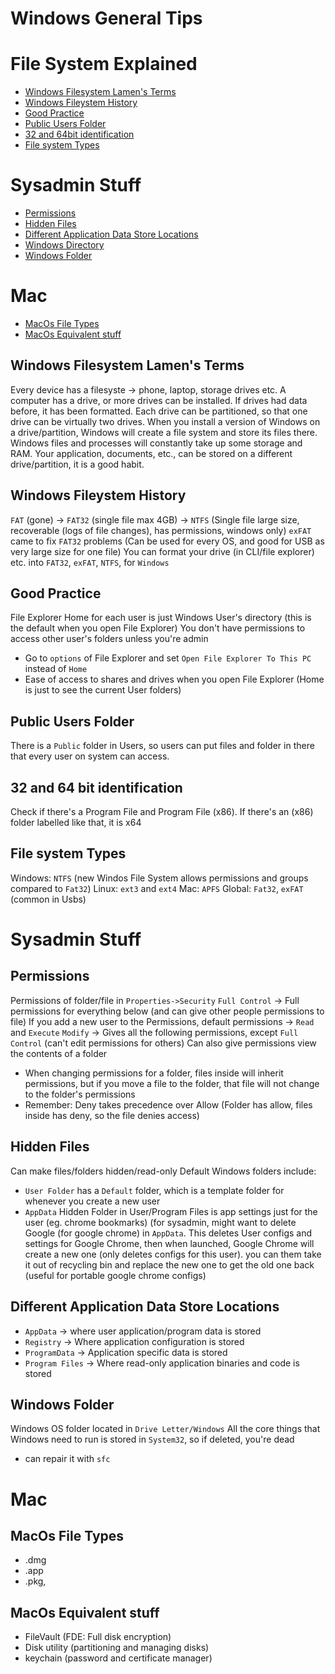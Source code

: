 # Windows General Tips

# File System Explained
- [Windows Filesystem Lamen's Terms](##windows-filesystem-lamen's-terms)
- [Windows Fileystem History](##windows-filesystem-history)
- [Good Practice](##good-practice)
- [Public Users Folder](##public-users-folder)
- [32 and 64bit identification](##32-64bit)
- [File system Types](##file-system-types)

# Sysadmin Stuff
- [Permissions](##permissions)
- [Hidden Files](##hidden-files)
- [Different Application Data Store Locations](##different-application-data-store-locations)
- [Windows Directory](##windows-directory)
- [Windows Folder](##windows-folder)

# Mac 
- [MacOs File Types](##macos-file-types)
- [MacOs Equivalent stuff](##macos-equivalent_stuff)

## Windows Filesystem Lamen's Terms
Every device has a filesyste -> phone, laptop, storage drives etc.
A computer has a drive, or more drives can be installed. If drives had data before, it has been formatted. Each drive can be partitioned, so that one drive can be virtually two drives. 
When you install a version of Windows on a drive/partition, Windows will create a file system and store its files there. 
Windows files and processes will constantly take up some storage and RAM. 
Your application, documents, etc., can be stored on a different drive/partition, it is a good habit.

## Windows Fileystem History
`FAT` (gone) -> `FAT32` (single file max 4GB) -> `NTFS` (Single file large size, recoverable (logs of file changes), has permissions, windows only) 
`exFAT` came to fix `FAT32` problems (Can be used for every OS, and good for USB as very large size for one file)
You can format your drive (in CLI/file explorer) etc. into `FAT32`, `exFAT`, `NTFS`, for `Windows`

## Good Practice
File Explorer Home for each user is just Windows User's directory (this is the default when you open File Explorer)
You don't have permissions to access other user's folders unless you're admin
- Go to `options` of File Explorer and set `Open File Explorer To This PC` instead of `Home`
- Ease of access to shares and drives when you open File Explorer (Home is just to see the current User folders)

## Public Users Folder
There is a `Public` folder in Users, so users can put files and folder in there that every user on system can access. 

## 32 and 64 bit identification
Check if there's a Program File and Program File (x86). If there's an (x86) folder labelled like that, it is x64

## File system Types
Windows: `NTFS` (new Windos File System allows permissions and groups compared to `Fat32`)
Linux: `ext3` and `ext4`
Mac: `APFS`
Global: `Fat32`, `exFAT` (common in Usbs)

# Sysadmin Stuff

## Permissions
Permissions of folder/file in `Properties->Security`
`Full Control` -> Full permissions for everything below (and can give other people permissions to file)
If you add a new user to the Permissions, default permissions -> `Read` and `Execute`
`Modify` -> Gives all the following permissions, except `Full Control` (can't edit permissions for others)
Can also give permissions view the contents of a folder
- When changing permissions for a folder, files inside will inherit permissions, but if you move a file to the folder, that file will not change to the folder's permissions
- Remember: Deny takes precedence over Allow (Folder has allow, files inside has deny, so the file denies access)

## Hidden Files
Can make files/folders hidden/read-only
Default Windows folders include:
- `User Folder` has a `Default` folder, which is a template folder for whenever you create a new user
- `AppData` Hidden Folder in User/Program Files is app settings just for the user (eg. chrome bookmarks) (for sysadmin, might want to delete Google (for google chrome) in `AppData`. This deletes User configs and settings for Google Chrome, then when launched, Google Chrome will create a new one (only deletes configs for this user). you can them take it out of recycling bin and replace the new one to get the old one back (useful for portable google chrome configs)

## Different Application Data Store Locations
- `AppData` -> where user application/program data is stored
- `Registry` -> Where application configuration is stored
- `ProgramData` -> Application specific data is stored
- `Program Files` -> Where read-only application binaries and code is stored

## Windows Folder
Windows OS folder located in `Drive Letter/Windows`
All the core things that Windows need to run is stored in `System32`, so if deleted, you're dead 
- can repair it with `sfc`

# Mac

## MacOs File Types
- .dmg
- .app
- .pkg, 

## MacOs Equivalent stuff
- FileVault (FDE: Full disk encryption)
- Disk utility (partitioning and managing disks)
- keychain (password and certificate manager)



